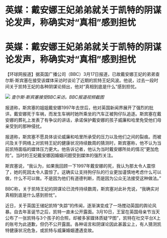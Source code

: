 # 英媒：戴安娜王妃弟弟就关于凯特的阴谋论发声，称确实对“真相”感到担忧

# 英媒：戴安娜王妃弟弟就关于凯特的阴谋论发声，称确实对“真相”感到担忧

【环球网报道】据英国广播公司（BBC）3月17日报道，已故戴安娜王妃的弟弟查尔斯·斯宾塞在接受该媒体采访时谈论了近期的凯特王妃风波。他说，过去一段时间关于凯特王妃的各种阴谋论频出，他对“真相到底是什么”感到担忧。

![](https://inews.gtimg.com/om_bt/O0Mt3qpYJk6WzVOQfTFN9q9B-WxRwcNPj0XTzbtI4BtZYAA/1000)
_查尔斯·斯宾塞接受BBC采访。BBC报道视频截图_

报道称，斯宾塞的姐姐戴安娜1997年去世后，他对英国新闻界展开了强烈的批评。戴安娜死于车祸，而发生车祸时她所乘坐的汽车正被狗仔队追逐。斯宾塞在戴安娜的葬礼上发表了有争议的讲话，承诺保护戴安娜的孩子威廉和哈里免受他们母亲受到的那种侵扰。

报道称，斯宾塞不愿具体谈论威廉和哈里所承受的压力以及他们之间的裂痕。而被问及关于网络上对凯特王妃的健康状况持续数周的猜测时，斯宾塞称，他不认为当前凯特面临的媒体压力更大。他告诉记者，他认为当时戴安娜所处的情况“更加危险”。当时的王妃戴安娜因婚姻问题受到媒体的强烈关注。

斯宾塞说，“我认为，如果我回顾一下1997年戴安娜的死，我认为那太令人震惊了，她的死因太令人震惊了。这确实让支持狗仔队的行业更加谨慎地考虑什么可以做，什么不可以做。不是因为他们有道德判断，而是因为公众无法接受这种做法。”

BBC称，关于凯特王妃的阴谋论已流传持续数周，斯宾塞对此补充说，“我确实对真相到底是什么感到担忧”。

近日，关于英国王储妃凯特“失踪”的传闻，逐渐演变成了一场搅动英国的舆论风暴。自去年圣诞节之后，凯特一直未公开露面。3月10日，王室在英国母亲节当天公布了一张凯特与3个孩子的合照，却被多家媒体质疑“P图”，凯特在社交平台X上的账号为此道歉，但仍不公开露面。各种谣言和阴谋论因此甚嚣尘上，有人猜测凯特健康状况危急，或凯特与威廉婚姻遭遇变故。

